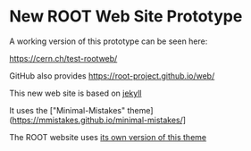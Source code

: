 # New ROOT Web Site Prototype

A working version of this prototype can be seen here:

  https://cern.ch/test-rootweb/

  GitHub also provides https://root-project.github.io/web/

This new web site is based on [jekyll](https://jekyllrb.com/)

It uses the ["Minimal-Mistakes" theme](https://mmistakes.github.io/minimal-mistakes/]

The ROOT website uses [its own version of this theme](https://github.com/root-project/minimal-mistakes)
